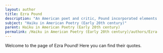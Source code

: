 ```yaml
---
layout: author
title: Ezra Pound
description: "An American poet and critic, Pound incorporated elements of Japanese haiku into his work and was a significant figure in modernist poetry."
subject: "Haiku in American Poetry (Early 20th century)"
parent: Haiku in American Poetry (Early 20th century)
permalink: /Haiku in American Poetry (Early 20th century)/authors/Ezra-Pound/
---
```


Welcome to the page of Ezra Pound! Here you can find their quotes.
